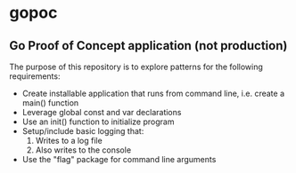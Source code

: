 # gopoc  
## Go Proof of Concept application (not production)

The purpose of this repository is to explore patterns for the following requirements:
* Create installable application that runs from command line, i.e. create a main() function
* Leverage global const and var declarations
* Use an init() function to initialize program
* Setup/include basic logging that:
  1. Writes to a log file
  2. Also writes to the console
* Use the "flag" package for command line arguments

